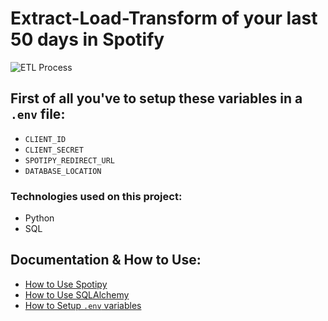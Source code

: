 # Extract-Load-Transform of your last 50 days in Spotify
![ETL Process](https://github.com/liampertile/ETL-Project/assets/112728308/0bcf72c9-f241-46ef-9e96-a7715cf2ea67)
## First of all you've to setup these variables in a `.env` file:
- `CLIENT_ID`
- `CLIENT_SECRET`
- `SPOTIPY_REDIRECT_URL`
- `DATABASE_LOCATION`

### Technologies used on this project:
- Python
- SQL

## Documentation & How to Use:
- [How to Use Spotipy](https://spotipy.readthedocs.io/en/2.22.1/)
- [How to Use SQLAlchemy](https://docs.sqlalchemy.org/en/20/orm/quickstart.html)
- [How to Setup `.env` variables](https://simpleisbetterthancomplex.com/2015/11/26/package-of-the-week-python-decouple.html)
